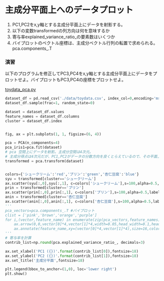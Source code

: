 # 主成分平面上へのデータプロット
1. PC1,PC2をx,y軸とする主成分平面上にデータを射影する。  
2. 以下の変数transformedの列方向は何を意味するか
3. 寄与率explained_variance_ratio_の要素数はいくつか
4. バイプロットのベクトル座標は、主成分ベクトル行列の転置で求められる。pca.components_.T
### 演習
以下のプログラムを修正してPC3,PC4をx,y軸とする主成分平面上にデータをプロットせよ。バイプロットもPC3,PC4の座標をプロットせよ。

[toydata_pca.py](toydata_pca.py)


``` python
dataset_df = pd.read_csv('./data/toydata.csv', index_col=0,encoding='ms932', sep=',',skiprows=0)
dataset_df.sample(frac=1, random_state=0)

dataset = dataset_df.values
feature_names = dataset_df.columns 
cluster = dataset_df.index


fig, ax = plt.subplots(1, 1, figsize=(6, 4))

pca = PCA(n_components=4)	
pca_iris1=pca.fit(dataset)
# pca 空間上にデータを射影。主成分空間は4次元。
# 主成分得点は4次元だが、PC1,PC2がデータの分散方向を良くとらえているので、その平面上にプロットする、
transformed = pca.transform(dataset)


colors={'シュークリーム':'red','プリン':'green','杏仁豆腐':'blue'}
syu = transformed[cluster=='シュークリーム']
ax.scatter(syu[:,0],syu[:,1], c=colors['シュークリーム'],s=100,alpha=0.5,label='シュークリーム')
prin = transformed[cluster=='プリン']
ax.scatter(prin[:,0],prin[:,1], c=colors['プリン'],s=100,alpha=0.5,label='プリン')
anin = transformed[cluster=='杏仁豆腐']
ax.scatter(anin[:,0],anin[:,1], c=colors['杏仁豆腐'],s=100,alpha=0.5,label='杏仁豆腐')
'''
pca_vectors=pca.components_.T #バイプロット
clist = ['pink','brown','orange','purple']
for i,(vector,feature_name) in enumerate(zip(pca_vectors,feature_names)):
	ax.arrow(0,0,vector[0]*4,vector[1]*4,width=0.05,head_width=0.1,head_length=0.1,length_includes_head=True,color=clist[i])
	ax.annotate(feature_name,xy=(vector[0]*4,vector[1]*4),size=16,color = clist[i])
'''	
# 寄与率を計算
contrib_list=np.round(pca.explained_variance_ratio_, decimals=3)

ax.set_xlabel('PC1 ({})'.format(contrib_list[0]),fontsize=18)
ax.set_ylabel('PC2 ({})'.format(contrib_list[1]),fontsize=18)
ax.set_title('主成分平面',fontsize=18)

plt.legend(bbox_to_anchor=(1,0), loc='lower right')
plt.show()

```